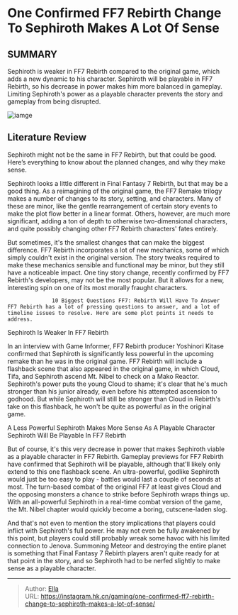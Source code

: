 # One Confirmed FF7 Rebirth Change To Sephiroth Makes A Lot Of Sense


## SUMMARY 



  Sephiroth is weaker in FF7 Rebirth compared to the original game, which adds a new dynamic to his character.   Sephiroth will be playable in FF7 Rebirth, so his decrease in power makes him more balanced in gameplay.   Limiting Sephiroth&#39;s power as a playable character prevents the story and gameplay from being disrupted.  

![iamge](https://static1.srcdn.com/wordpress/wp-content/uploads/2023/12/_1-one-confirmed-ff7-rebirth-change-to-sephiroth-makes-a-lot-of-sense.jpg)

## Literature Review

Sephiroth might not be the same in FF7 Rebirth, but that could be good. Here’s everything to know about the planned changes, and why they make sense.




Sephiroth looks a little different in Final Fantasy 7 Rebirth, but that may be a good thing. As a reimagining of the original game, the FF7 Remake trilogy makes a number of changes to its story, setting, and characters. Many of these are minor, like the gentle rearrangement of certain story events to make the plot flow better in a linear format. Others, however, are much more significant, adding a ton of depth to otherwise two-dimensional characters, and quite possibly changing other FF7 Rebirth characters&#39; fates entirely.




But sometimes, it&#39;s the smallest changes that can make the biggest difference. FF7 Rebirth incorporates a lot of new mechanics, some of which simply couldn&#39;t exist in the original version. The story tweaks required to make these mechanics sensible and functional may be minor, but they still have a noticeable impact. One tiny story change, recently confirmed by FF7 Rebirth&#39;s developers, may not be the most popular. But it allows for a new, interesting spin on one of its most morally fraught characters.

                  10 Biggest Questions FF7: Rebirth Will Have To Answer   FF7 Rebirth has a lot of pressing questions to answer, and a lot of timeline issues to resolve. Here are some plot points it needs to address.   


 Sephiroth Is Weaker In FF7 Rebirth 
          

In an interview with Game Informer, FF7 Rebirth producer Yoshinori Kitase confirmed that Sephiroth is significantly less powerful in the upcoming remake than he was in the original game. FF7 Rebirth will include a flashback scene that also appeared in the original game, in which Cloud, Tifa, and Sephiroth ascend Mt. Nibel to check on a Mako Reactor. Sephiroth&#39;s power puts the young Cloud to shame; it&#39;s clear that he&#39;s much stronger than his junior already, even before his attempted ascension to godhood. But while Sephiroth will still be stronger than Cloud in Rebirth&#39;s take on this flashback, he won&#39;t be quite as powerful as in the original game.






 A Less Powerful Sephiroth Makes More Sense As A Playable Character 
Sephiroth Will Be Playable In FF7 Rebirth
          

But of course, it&#39;s this very decrease in power that makes Sephiroth viable as a playable character in FF7 Rebirth. Gameplay previews for FF7 Rebirth have confirmed that Sephiroth will be playable, although that&#39;ll likely only extend to this one flashback scene. An ultra-powerful, godlike Sephiroth would just be too easy to play - battles would last a couple of seconds at most. The turn-based combat of the original FF7 at least gives Cloud and the opposing monsters a chance to strike before Sephiroth wraps things up. With an all-powerful Sephiroth in a real-time combat version of the game, the Mt. Nibel chapter would quickly become a boring, cutscene-laden slog.

And that&#39;s not even to mention the story implications that players could inflict with Sephiroth&#39;s full power. He may not even be fully awakened by this point, but players could still probably wreak some havoc with his limited connection to Jenova. Summoning Meteor and destroying the entire planet is something that Final Fantasy 7 Rebirth players aren&#39;t quite ready for at that point in the story, and so Sephiroth had to be nerfed slightly to make sense as a playable character.






---

> Author: [Ella](https://instagram.hk.cn/)  
> URL: https://instagram.hk.cn/gaming/one-confirmed-ff7-rebirth-change-to-sephiroth-makes-a-lot-of-sense/  

